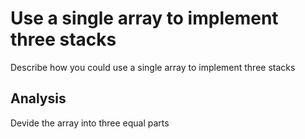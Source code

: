 # Use a single array to implement three stacks

Describe how you could use a single array to implement three stacks 

## Analysis

Devide the array into three equal parts

